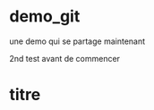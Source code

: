 # demo_git
une demo qui se partage maintenant

2nd test avant de commencer

<!doctype html>
<html>
  <head>
    <!--ca faiisait logtemps-->
      
  </head>
  <body>
    <h1>titre</h1>
  </body>
</html>